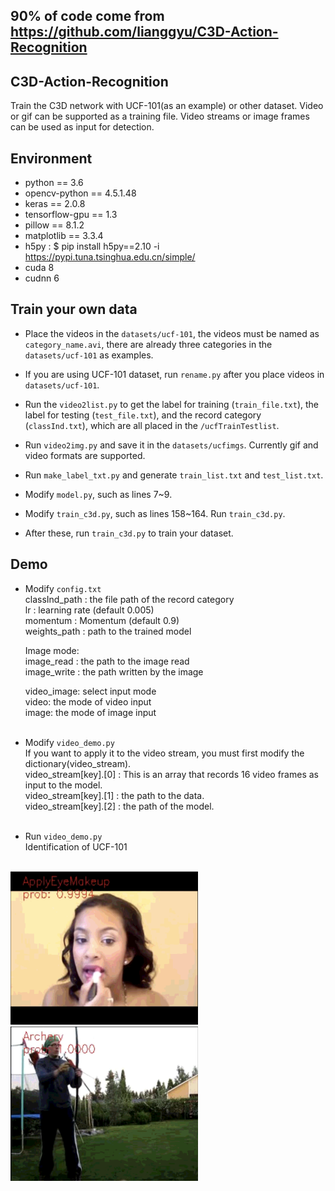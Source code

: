 ## 90% of code come from https://github.com/lianggyu/C3D-Action-Recognition
## C3D-Action-Recognition
Train the C3D network with UCF-101(as an example) or other dataset. Video or gif can be supported as a training file. Video streams or image frames can be used as input for detection.

## Environment
* python == 3.6
* opencv-python == 4.5.1.48
* keras == 2.0.8
* tensorflow-gpu == 1.3
* pillow == 8.1.2
* matplotlib == 3.3.4
* h5py : $ pip install h5py==2.10 -i https://pypi.tuna.tsinghua.edu.cn/simple/
* cuda 8
* cudnn 6
## Train your own data
* Place the videos in the `datasets/ucf-101`, the videos must be named as `category_name.avi`, there are already three categories in the `datasets/ucf-101` as examples.

* If you are using UCF-101 dataset, run `rename.py` after you place videos in `datasets/ucf-101`.

* Run the `video2list.py` to get the label for training (`train_file.txt`), the label for testing (`test_file.txt`), and the record category (`classInd.txt`), which are all placed in the `/ucfTrainTestlist`.

* Run `video2img.py` and save it in the `datasets/ucfimgs`. Currently gif and video formats are supported.

* Run `make_label_txt.py` and generate `train_list.txt` and `test_list.txt`.

* Modify `model.py`, such as lines 7~9.

* Modify `train_c3d.py`, such as lines 158~164. Run `train_c3d.py`.

* After these, run `train_c3d.py` to train your dataset.
## Demo
* Modify `config.txt`<br>
  classInd_path : the file path of the record category<br>
  lr : learning rate (default 0.005)<br>
  momentum : Momentum (default 0.9)<br>
  weights_path : path to the trained model<br>
  
  Image mode:<br>
  image_read : the path to the image read<br>
  image_write : the path written by the image<br>
  
  video_image: select input mode<br>
  video: the mode of video input<br>
  image: the mode of image input<br>
  <br>
* Modify `video_demo.py`<br>
  If you want to apply it to the video stream, you must first modify the dictionary(video_stream).<br>
  video_stream[key].[0] : This is an array that records 16 video frames as input to the model.<br>
  video_stream[key].[1] : the path to the data.<br>
  video_stream[key].[2] : the path of the model.<br>
  <br>
 * Run `video_demo.py`<br>
 Identification of UCF-101
<br>
 <img src="https://github.com/johnnysp1/C3D-tensorflow/blob/master/results/ApplyEyeMakeup.png" width="300"/> 
 <img src="https://github.com/johnnysp1/C3D-tensorflow/blob/master/results/Archery.png" width="300"><br>
